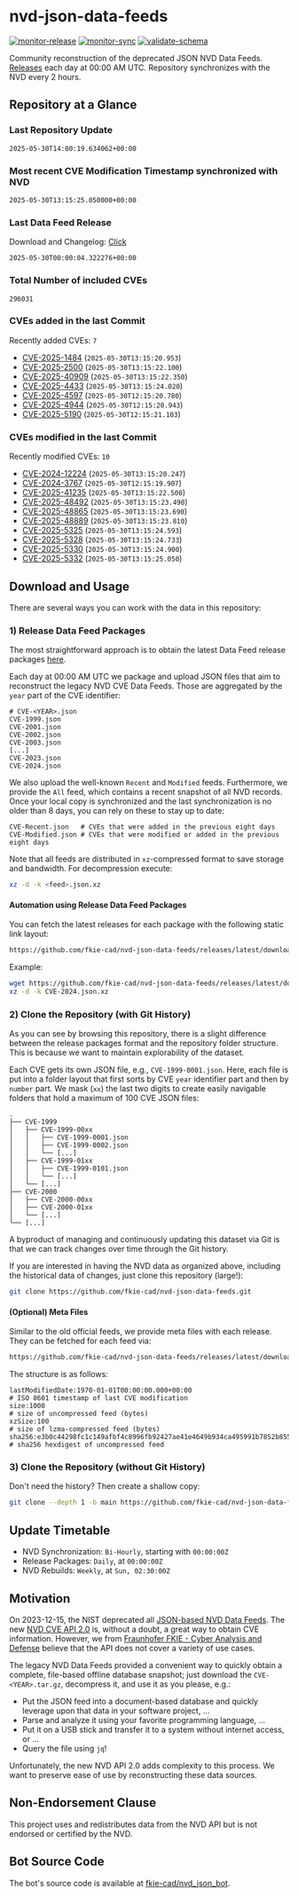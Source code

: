 # nvd-json-data-feeds

[![monitor-release](https://github.com/fkie-cad/nvd-json-data-feeds/actions/workflows/monitor_release.yml/badge.svg)](https://github.com/fkie-cad/nvd-json-data-feeds/actions/workflows/monitor_release.yml)
[![monitor-sync](https://github.com/fkie-cad/nvd-json-data-feeds/actions/workflows/monitor_sync.yml/badge.svg)](https://github.com/fkie-cad/nvd-json-data-feeds/actions/workflows/monitor_sync.yml)
[![validate-schema](https://github.com/fkie-cad/nvd-json-data-feeds/actions/workflows/validate_schema.yml/badge.svg)](https://github.com/fkie-cad/nvd-json-data-feeds/actions/workflows/validate_schema.yml)

Community reconstruction of the deprecated JSON NVD Data Feeds.
[Releases](https://github.com/fkie-cad/nvd-json-data-feeds/releases/latest) each day at 00:00 AM UTC.
Repository synchronizes with the NVD every 2 hours.

## Repository at a Glance

### Last Repository Update

```plain
2025-05-30T14:00:19.634062+00:00
```

### Most recent CVE Modification Timestamp synchronized with NVD

```plain
2025-05-30T13:15:25.050000+00:00
```

### Last Data Feed Release

Download and Changelog: [Click](https://github.com/fkie-cad/nvd-json-data-feeds/releases/latest)

```plain
2025-05-30T00:00:04.322276+00:00
```

### Total Number of included CVEs

```plain
296031
```

### CVEs added in the last Commit

Recently added CVEs: `7`

- [CVE-2025-1484](CVE-2025/CVE-2025-14xx/CVE-2025-1484.json) (`2025-05-30T13:15:20.953`)
- [CVE-2025-2500](CVE-2025/CVE-2025-25xx/CVE-2025-2500.json) (`2025-05-30T13:15:22.100`)
- [CVE-2025-40909](CVE-2025/CVE-2025-409xx/CVE-2025-40909.json) (`2025-05-30T13:15:22.350`)
- [CVE-2025-4433](CVE-2025/CVE-2025-44xx/CVE-2025-4433.json) (`2025-05-30T13:15:24.020`)
- [CVE-2025-4597](CVE-2025/CVE-2025-45xx/CVE-2025-4597.json) (`2025-05-30T12:15:20.780`)
- [CVE-2025-4944](CVE-2025/CVE-2025-49xx/CVE-2025-4944.json) (`2025-05-30T12:15:20.943`)
- [CVE-2025-5190](CVE-2025/CVE-2025-51xx/CVE-2025-5190.json) (`2025-05-30T12:15:21.103`)


### CVEs modified in the last Commit

Recently modified CVEs: `10`

- [CVE-2024-12224](CVE-2024/CVE-2024-122xx/CVE-2024-12224.json) (`2025-05-30T13:15:20.247`)
- [CVE-2024-3767](CVE-2024/CVE-2024-37xx/CVE-2024-3767.json) (`2025-05-30T12:15:19.907`)
- [CVE-2025-41235](CVE-2025/CVE-2025-412xx/CVE-2025-41235.json) (`2025-05-30T13:15:22.500`)
- [CVE-2025-48492](CVE-2025/CVE-2025-484xx/CVE-2025-48492.json) (`2025-05-30T13:15:23.490`)
- [CVE-2025-48865](CVE-2025/CVE-2025-488xx/CVE-2025-48865.json) (`2025-05-30T13:15:23.690`)
- [CVE-2025-48889](CVE-2025/CVE-2025-488xx/CVE-2025-48889.json) (`2025-05-30T13:15:23.810`)
- [CVE-2025-5325](CVE-2025/CVE-2025-53xx/CVE-2025-5325.json) (`2025-05-30T13:15:24.593`)
- [CVE-2025-5328](CVE-2025/CVE-2025-53xx/CVE-2025-5328.json) (`2025-05-30T13:15:24.733`)
- [CVE-2025-5330](CVE-2025/CVE-2025-53xx/CVE-2025-5330.json) (`2025-05-30T13:15:24.900`)
- [CVE-2025-5332](CVE-2025/CVE-2025-53xx/CVE-2025-5332.json) (`2025-05-30T13:15:25.050`)


## Download and Usage

There are several ways you can work with the data in this repository:

### 1) Release Data Feed Packages

The most straightforward approach is to obtain the latest Data Feed release packages [here](https://github.com/fkie-cad/nvd-json-data-feeds/releases/latest).

Each day at 00:00 AM UTC we package and upload JSON files that aim to reconstruct the legacy NVD CVE Data Feeds.
Those are aggregated by the `year` part of the CVE identifier:

```
# CVE-<YEAR>.json
CVE-1999.json
CVE-2001.json
CVE-2002.json
CVE-2003.json
[...]
CVE-2023.json
CVE-2024.json
```

We also upload the well-known `Recent` and `Modified` feeds.
Furthermore, we provide the `All` feed, which contains a recent snapshot of all NVD records.
Once your local copy is synchronized and the last synchronization is no older than 8 days, you can rely on these to stay up to date:

```plain
CVE-Recent.json   # CVEs that were added in the previous eight days
CVE-Modified.json # CVEs that were modified or added in the previous eight days
```

Note that all feeds are distributed in `xz`-compressed format to save storage and bandwidth.
For decompression execute:

```sh
xz -d -k <feed>.json.xz
```

#### Automation using Release Data Feed Packages

You can fetch the latest releases for each package with the following static link layout:

```sh
https://github.com/fkie-cad/nvd-json-data-feeds/releases/latest/download/CVE-<YEAR>.json.xz
```

Example:

```sh
wget https://github.com/fkie-cad/nvd-json-data-feeds/releases/latest/download/CVE-2024.json.xz
xz -d -k CVE-2024.json.xz
```

### 2) Clone the Repository (with Git History)

As you can see by browsing this repository, there is a slight difference between the release packages format and the repository folder structure.
This is because we want to maintain explorability of the dataset.

Each CVE gets its own JSON file, e.g., `CVE-1999-0001.json`.
Here, each file is put into a folder layout that first sorts by CVE `year` identifier part and then by `number` part.
We mask (`xx`) the last two digits to create easily navigable folders that hold a maximum of 100 CVE JSON files:

```plain
.
├── CVE-1999
│   ├── CVE-1999-00xx
│   │   ├── CVE-1999-0001.json
│   │   ├── CVE-1999-0002.json
│   │   └── [...]
│   ├── CVE-1999-01xx
│   │   ├── CVE-1999-0101.json
│   │   └── [...]
│   └── [...]
├── CVE-2000
│   ├── CVE-2000-00xx
│   ├── CVE-2000-01xx
│   └── [...]
└── [...]
```

A byproduct of managing and continuously updating this dataset via Git is that we can track changes over time through the Git history.

If you are interested in having the NVD data as organized above, including the historical data of changes, just clone this repository (large!):

```sh
git clone https://github.com/fkie-cad/nvd-json-data-feeds.git
```

#### (Optional) Meta Files

Similar to the old official feeds, we provide meta files with each release. They can be fetched for each feed via:

```sh
https://github.com/fkie-cad/nvd-json-data-feeds/releases/latest/download/CVE-<YEAR>.meta
```

The structure is as follows:

```plain
lastModifiedDate:1970-01-01T00:00:00.000+00:00                          # ISO 8601 timestamp of last CVE modification
size:1000                                                               # size of uncompressed feed (bytes)
xzSize:100                                                              # size of lzma-compressed feed (bytes)
sha256:e3b0c44298fc1c149afbf4c8996fb92427ae41e4649b934ca495991b7852b855 # sha256 hexdigest of uncompressed feed
```

### 3) Clone the Repository (without Git History)

Don't need the history? Then create a shallow copy:

```sh
git clone --depth 1 -b main https://github.com/fkie-cad/nvd-json-data-feeds.git
```


## Update Timetable

* NVD Synchronization: `Bi-Hourly`, starting with `00:00:00Z`
* Release Packages: `Daily`, at `00:00:00Z`
* NVD Rebuilds: `Weekly`, at `Sun, 02:30:00Z`


## Motivation

On 2023-12-15, the NIST deprecated all [JSON-based NVD Data Feeds](https://nvd.nist.gov/vuln/data-feeds#divRetirementBanner-1).
The new [NVD CVE API 2.0](https://nvd.nist.gov/developers/vulnerabilities) is, without a doubt, a great way to obtain CVE information.
However, we from [Fraunhofer FKIE - Cyber Analysis and Defense](https://www.fkie.fraunhofer.de/en/departments/cad.html) believe that the API does not cover a variety of use cases.

The legacy NVD Data Feeds provided a convenient way to quickly obtain a complete, file-based offline database snapshot; just download the `CVE-<YEAR>.tar.gz`, decompress it, and use it as you please, e.g.:

- Put the JSON feed into a document-based database and quickly leverage upon that data in your software project, ...
- Parse and analyze it using your favorite programming language, ...
- Put it on a USB stick and transfer it to a system without internet access, or ...
- Query the file using `jq`!

Unfortunately, the new NVD API 2.0 adds complexity to this process.
We want to preserve ease of use by reconstructing these data sources.

## Non-Endorsement Clause

This project uses and redistributes data from the NVD API but is not endorsed or certified by the NVD.

## Bot Source Code

The bot's source code is available at [fkie-cad/nvd\_json\_bot](https://github.com/fkie-cad/nvd_json_bot).